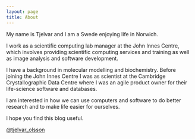 ```yaml
---
layout: page
title: About
---
```


My name is Tjelvar and I am a Swede enjoying life in Norwich.

I work as a scientific computing lab manager at the John Innes Centre, which
involves providing scientific computing services and training as well as image
analysis and software development.

I have a background in molecular modelling and biochemistry. Before joining the
John Innes Centre I was as scientist at the Cambridge Crystallographic Data
Centre where I was an agile product owner for their life-science software and
databases.

I am interested in how we can use computers and software to do better research
and to make life easier for ourselves.

I hope you find this blog useful.

[@tjelvar_olsson](https://twitter.com/tjelvar_olsson)
